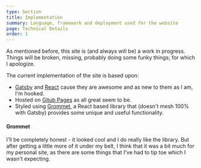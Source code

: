 ```yaml
---
type: Section
title: Implementation
summary: Language, framework and deployment used for the website
page: Technical Details
order: 1
---
```


As mentioned before, this site is (and always will be) a work in progress.  Things will be broken, missing, probably doing some funky things; for which I apologize.

The current implementation of the site is based upon:

- [Gatsby](https://www.gatsbyjs.com/) and [React](https://reactjs.org/) cause they are awesome and as new to them as I am, I'm hooked.
- Hosted on [Gitub Pages](https://pages.github.com/) as all great seem to be.
- Styled using [Grommet](https://v2.grommet.io/), a React based library that (doesn't mesh 100% with Gatsby) provides some unique and useful functionality.  

#### Grommet

I'll be completely honest - it looked cool and I do really like the library.  But after getting a little more of it under my belt, I think that it was a bit much for my personal site, as there are some things that I've had to tip toe which I wasn't expecting.